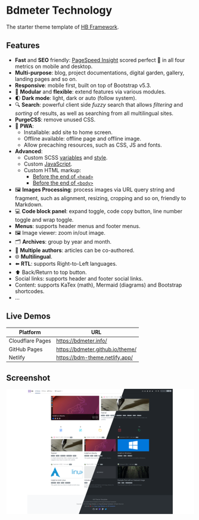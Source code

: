 # Bdmeter Technology

The starter theme template of [HB Framework](https://hb.hugomods.com).

## Features

- **Fast** and **SEO** friendly: [PageSpeed Insight](https://pagespeed.web.dev/analysis?url=https://bdmeter.info/en/) scored perfect :100: in all four metrics on mobile and desktop.
- **Multi-purpose**: blog, project documentations, digital garden, gallery, landing pages and so on.
- **Responsive**: mobile first, built on top of Bootstrap v5.3.
- :ice_cube: **Modular** and **flexible**: extend features via various modules.
- :first_quarter_moon: **Dark mode**: light, dark or auto (follow system).
- :mag: **Search**: powerful client side *fuzzy* search that allows *filtering* and *sorting* of results, as well as searching from all multilingual sites.
- **PurgeCSS**: remove unused CSS.
- :rocket: **PWA**:
  - Installable: add site to home screen.
  - Offline available: offline page and offline image.
  - Allow precaching resources, such as CSS, JS and fonts.
- **Advanced**:
  - Custom SCSS [variables](https://github.com/ronibd0/bdmeter.info/blob/main/assets/hb/modules/custom/scss/variables.tmpl.scss) and [style](https://github.com/ronibd0/bdmeter.info/blob/main/assets/hb/modules/custom/scss/index.scss).
  - Custom [JavaScript](https://github.com/ronibd0/bdmeter.info/blob/main/assets/hb/modules/custom/js/index.ts).
  - Custom HTML markup:
    - [Before the end of `<head>`](https://github.com/ronibd0/bdmeter.info/blob/main/layouts/partials/hugopress/modules/hb-custom/hooks/head-end.html)
    - [Before the end of `<body>`](https://github.com/ronibd0/bdmeter.info/blob/main/layouts/partials/hugopress/modules/hb-custom/hooks/body-end.html)
- :framed_picture: **Images Processing**: process images via URL query string and fragment, such as alignment, resizing, cropping and so on, friendly to Markdown.
- :computer: **Code block panel**: expand toggle, code copy button, line number toggle and wrap toggle.
- **Menus**: supports header menus and footer menus.
- :framed_picture: Image viewer: zoom in/out image.
- :card_index_dividers:	**Archives**: group by year and month.
- :memo: **Multiple authors**: articles can be co-authored.
- :globe_with_meridians: **Multilingual**.
- :arrow_left: **RTL**: supports Right-to-Left languages.
- :arrow_up: Back/Return to top button.
- Social links: supports header and footer social links.
- Content: supports KaTex (math), Mermaid (diagrams) and Bootstrap shortcodes.
- ...

## Live Demos

| Platform | URL |
| -------- | --- |
| Cloudflare Pages | https://bdmeter.info/ |
| GitHub Pages | https://bdmeter.github.io/theme/ |
| Netlify | https://bdm-theme.netlify.app/ |

## Screenshot

![Screenshot](https://raw.githubusercontent.com/bdmeter/theme/main/images/screenshot.png)
